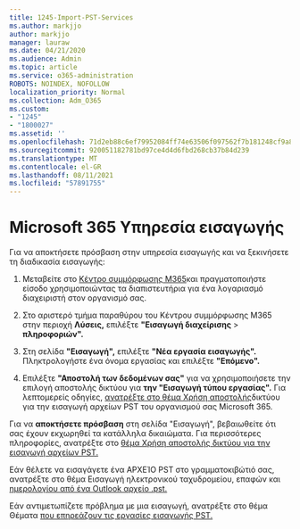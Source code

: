 ```yaml
---
title: 1245-Import-PST-Services
ms.author: markjjo
author: markjjo
manager: lauraw
ms.date: 04/21/2020
ms.audience: Admin
ms.topic: article
ms.service: o365-administration
ROBOTS: NOINDEX, NOFOLLOW
localization_priority: Normal
ms.collection: Adm_O365
ms.custom:
- "1245"
- "1800027"
ms.assetid: ''
ms.openlocfilehash: 71d2eb88c6ef79952084ff74e63506f097562f7b181248cf9a83ddc56dbffb2a
ms.sourcegitcommit: 920051182781bd97ce4d4d6fbd268cb37b84d239
ms.translationtype: MT
ms.contentlocale: el-GR
ms.lasthandoff: 08/11/2021
ms.locfileid: "57891755"
---
```

# <a name="microsoft-365-import-service"></a>Microsoft 365 Υπηρεσία εισαγωγής

Για να αποκτήσετε πρόσβαση στην υπηρεσία εισαγωγής και να ξεκινήσετε τη διαδικασία εισαγωγής:

1. Μεταβείτε στο [Κέντρο συμμόρφωσης M365](https://compliance.microsoft.com/)και πραγματοποιήστε είσοδο χρησιμοποιώντας τα διαπιστευτήρια για ένα λογαριασμό διαχειριστή στον οργανισμό σας.

1. Στο αριστερό τμήμα παραθύρου του Κέντρου συμμόρφωσης M365 στην περιοχή **Λύσεις,** επιλέξτε **"Εισαγωγή διαχείρισης**  >  **πληροφοριών".**

1. Στη σελίδα **"Εισαγωγή",** επιλέξτε **"Νέα εργασία εισαγωγής".** Πληκτρολογήστε ένα όνομα εργασίας και επιλέξτε **"Επόμενο".**

1. Επιλέξτε **"Αποστολή των δεδομένων σας"** για να χρησιμοποιήσετε την επιλογή αποστολής δικτύου για **την "Εισαγωγή τύπου εργασίας".** Για λεπτομερείς οδηγίες, [ανατρέξτε στο θέμα Χρήση αποστολής](https://docs.microsoft.com/compliance/use-network-upload-to-import-pst-files)δικτύου για την εισαγωγή αρχείων PST του οργανισμού σας Microsoft 365.

Για να **αποκτήσετε πρόσβαση** στη σελίδα "Εισαγωγή", βεβαιωθείτε ότι σας έχουν εκχωρηθεί τα κατάλληλα δικαιώματα. Για περισσότερες πληροφορίες, ανατρέξτε στο [θέμα Χρήση αποστολής δικτύου για την εισαγωγή αρχείων PST.](https://docs.microsoft.com/microsoft-365/compliance/importing-pst-files-to-office-365#using-network-upload-to-import-pst-files)

Εάν θέλετε να εισαγάγετε ένα ΑΡΧΕΊΟ PST στο γραμματοκιβώτιό σας, ανατρέξτε στο θέμα Εισαγωγή ηλεκτρονικού ταχυδρομείου, επαφών και [ημερολογίου από ένα Outlook αρχείο .pst.](https://support.office.com/article/import-email-contacts-and-calendar-from-an-outlook-pst-file-431a8e9a-f99f-4d5f-ae48-ded54b3440ac)

Εάν αντιμετωπίζετε πρόβλημα με μια εισαγωγή, ανατρέξτε στο θέμα Θέματα [που επηρεάζουν τις εργασίες εισαγωγής PST.](https://docs.microsoft.com/office365/troubleshoot/pst-import-service/issues-with-pst-import-job)

